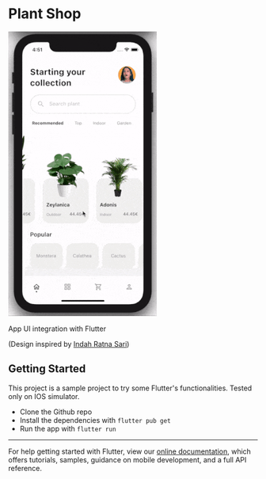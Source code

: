 # Plant Shop


![Plant shop app](assets/animated-screen-shot.gif)


App UI integration with Flutter

(Design inspired by [Indah Ratna Sari](https://www.uplabs.com/posts/plants-mobile-app-exploration))

## Getting Started

This project is a sample project to try some Flutter's functionalities.
Tested only on IOS simulator.

- Clone the Github repo
- Install the dependencies with ```flutter pub get```
- Run the app with ```flutter run```

-------

For help getting started with Flutter, view our
[online documentation](https://flutter.dev/docs), which offers tutorials,
samples, guidance on mobile development, and a full API reference.
